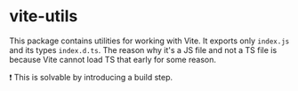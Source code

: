 # vite-utils

This package contains utilities for working with Vite.
It exports only `index.js` and its types `index.d.ts`.
The reason why it's a JS file and not a TS file is because Vite cannot load TS that early for some reason.

❗️ This is solvable by introducing a build step.
